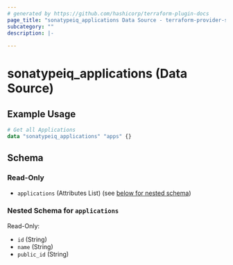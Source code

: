 ```yaml
---
# generated by https://github.com/hashicorp/terraform-plugin-docs
page_title: "sonatypeiq_applications Data Source - terraform-provider-sonatypeiq-pf"
subcategory: ""
description: |-
  
---
```


# sonatypeiq_applications (Data Source)



## Example Usage

```terraform
# Get all Applications
data "sonatypeiq_applications" "apps" {}
```

<!-- schema generated by tfplugindocs -->
## Schema

### Read-Only

- `applications` (Attributes List) (see [below for nested schema](#nestedatt--applications))

<a id="nestedatt--applications"></a>
### Nested Schema for `applications`

Read-Only:

- `id` (String)
- `name` (String)
- `public_id` (String)
